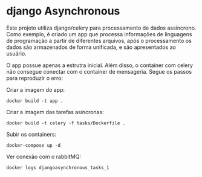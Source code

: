 # django Asynchronous

Este projeto utiliza django/celery para processamento de dados assincrono. 
Como exemplo, é criado um app que processa informações de linguagens de programação a partir de diferentes arquivos, 
após o processamento os dados são armazenados de forma unificada, e são apresentados ao usuário.

O app possue apenas a estrutra inicial. 
Além disso, o container com celery não consegue conectar com o container de mensageria. Segue os passos para reproduzir o erro: 

Criar a imagem do app:

```
docker build -t app .
```

Criar a imagem das tarefas asincronas:

```
docker build -t celery -f tasks/Dockerfile .
```

Subir os containers:

```
docker-compose up -d
```

Ver conexão com o rabbitMQ:

```
docker logs djangoasynchronous_tasks_1
```
